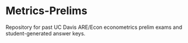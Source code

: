 # Metrics-Prelims
Repository for past UC Davis ARE/Econ econometrics prelim exams and student-generated answer keys. 
